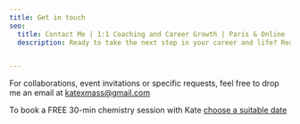 ```yaml
---
title: Get in touch
seo:
  title: Contact Me | 1:1 Coaching and Career Growth | Paris & Online
  description: Ready to take the next step in your career and life? Reach out today to start your coaching journey with Kate Mas. Book your FREE chemistry session today.


---
```


For collaborations, event invitations or specific requests, feel free to drop me an email at [katexmass@gmail.com](mailto:katexmass@gmail.com)

To book a FREE 30-min chemistry session with Kate [choose a suitable date](linkto:https://cal.com/katemas/30min-intro)
